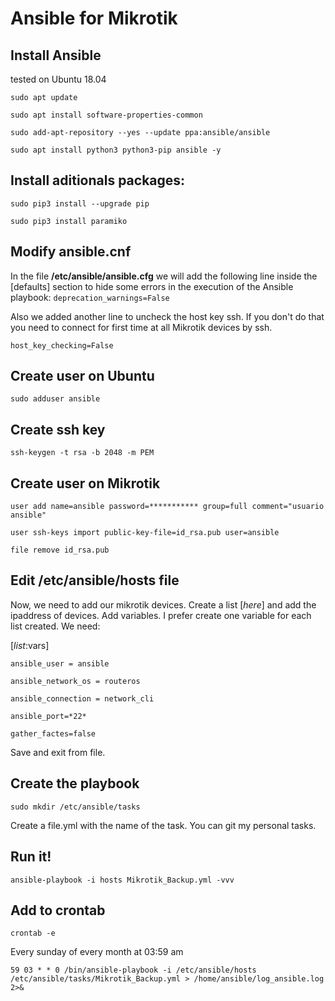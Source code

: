 # Ansible for Mikrotik
## Install Ansible

tested on Ubuntu 18.04

`sudo apt update`

`sudo apt install software-properties-common`

`sudo add-apt-repository --yes --update ppa:ansible/ansible`

`sudo apt install python3 python3-pip ansible -y`

## Install aditionals packages:

`sudo pip3 install --upgrade pip`

`sudo pip3 install paramiko`

## Modify ansible.cnf
In the file **/etc/ansible/ansible.cfg** we will add the following line inside the [defaults] section to hide some errors in the execution of the Ansible playbook:
`deprecation_warnings=False`

Also we added another line to uncheck the host key ssh. If you don't do that you need to connect for first time at all Mikrotik devices by ssh.

`host_key_checking=False`

## Create user on Ubuntu

`sudo adduser ansible`

## Create ssh key
`ssh-keygen -t rsa -b 2048 -m PEM`

## Create user on Mikrotik

`user add name=ansible password=*********** group=full comment="usuario ansible"`

`user ssh-keys import public-key-file=id_rsa.pub user=ansible`

`file remove id_rsa.pub`

## Edit /etc/ansible/hosts file
Now, we need to add our mikrotik devices. Create a list [*here*] and add the ipaddress of devices.
Add variables. I prefer create one variable for each list created.
We need:

[*list*:vars]

`ansible_user = ansible`

`ansible_network_os = routeros`

`ansible_connection = network_cli`

`ansible_port=*22*`

`gather_factes=false`

Save and exit from file.

## Create the playbook
`sudo mkdir /etc/ansible/tasks`

Create a file.yml with the name of the task. You can git my personal tasks.

## Run it!
`ansible-playbook -i hosts Mikrotik_Backup.yml -vvv`

## Add to crontab
`crontab -e`

Every sunday of every month at 03:59 am

`59 03 * * 0 /bin/ansible-playbook -i /etc/ansible/hosts /etc/ansible/tasks/Mikrotik_Backup.yml > /home/ansible/log_ansible.log 2>&`
